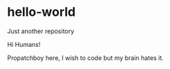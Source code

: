 # hello-world
Just another repository

Hi Humans!

Propatchboy here, I wish to code but my brain hates it.
